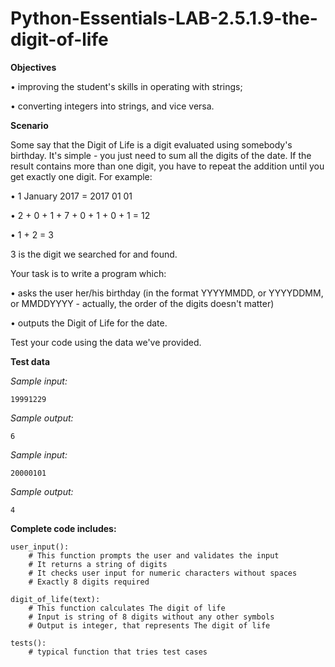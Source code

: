 # Python-Essentials-LAB-2.5.1.9-the-digit-of-life

**Objectives**

•	improving the student's skills in operating with strings;

•	converting integers into strings, and vice versa.

**Scenario**

Some say that the Digit of Life is a digit evaluated using somebody's birthday. It's simple - you just need to sum all the digits of the date. If the result contains more than one digit, you have to repeat the addition until you get exactly one digit. For example:

•	1 January 2017 = 2017 01 01

•	2 + 0 + 1 + 7 + 0 + 1 + 0 + 1 = 12

•	1 + 2 = 3

3 is the digit we searched for and found.

Your task is to write a program which:

•	asks the user her/his birthday (in the format YYYYMMDD, or YYYYDDMM, or MMDDYYYY - actually, the order of the digits doesn't matter)

•	outputs the Digit of Life for the date.

Test your code using the data we've provided.

**Test data**

*Sample input:*
```
19991229
```
*Sample output:*
```
6
```
*Sample input:*
```
20000101
```

*Sample output:*
```
4
```

**Complete code includes:**
```
user_input():
    # This function prompts the user and validates the input
    # It returns a string of digits
    # It checks user input for numeric characters without spaces
    # Exactly 8 digits required

digit_of_life(text):
    # This function calculates The digit of life
    # Input is string of 8 digits without any other symbols
    # Output is integer, that represents The digit of life

tests():
    # typical function that tries test cases
    
```
